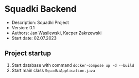 # Squadki Backend

+ Description: Squadki Project
+ Version: 0.1
+ Authors: Jan Wasilewski, Kacper Zakrzewski
+ Start date: 02.07.2023

## Project startup

1. Start database with command `docker-compose up -d --build`
2. Start main class `SquadkiApplication.java`